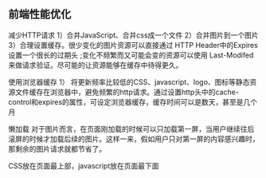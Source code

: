 ## 前端性能优化

减少HTTP请求
1）合并JavaScript、合并css成一个文件
2）合并图片到一个图片
3）合理设置缓存。很少变化的图片资源可以直接通过 HTTP Header中的Expires设置一个很长的过期头 ;变化不频繁而又可能会变的资源可以使用 Last-Modifed来做请求验证。尽可能的让资源能够在缓存中待得更久。

使用浏览器缓存
1） 将更新频率比较低的CSS、javascript、logo、图标等静态资源文件缓存在浏览器中，避免频繁的http请求。通过设置http头中的cache-control和expires的属性，可设定浏览器缓存，缓存时间可以是数天，甚至是几个月

懒加载
对于图片而言，在页面刚加载的时候可以只加载第一屏，当用户继续往后滚屏的时候才加载后续的图片。这样一来，假如用户只对第一屏的内容感兴趣时，那剩余的图片请求就都节省了。

CSS放在页面最上部，javascript放在页面最下面